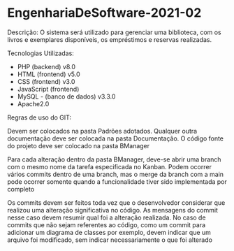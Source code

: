 # EngenhariaDeSoftware-2021-02

Descrição:
O sistema será utilizado para gerenciar uma biblioteca, com os livros e exemplares disponíveis, os empréstimos e reservas realizadas.

Tecnologias Utilizadas:
- PHP  (backend) v8.0
- HTML (frontend) v5.0
- CSS  (frontend) v3.0
- JavaScript (frontend)  
- MySQL - (banco de dados) v3.3.0 
- Apache2.0

Regras de uso do GIT:

Devem ser colocados na pasta Padrões adotados. Qualquer outra documentação deve ser colocada na pasta Documentação. O código fonte do projeto deve ser colocado na pasta BManager

Para cada alteração dentro da pasta BManager, deve-se abrir uma branch com o mesmo nome da tarefa especificada no Kanban. Podem ocorrer vários commits dentro de uma branch, mas o merge da branch com a main pode ocorrer somente quando a funcionalidade tiver sido implementada por completo

Os commits devem ser feitos toda vez que o desenvolvedor considerar que realizou uma alteração significativa no código. As mensagens do commit nesse caso devem resumir qual foi a alteração realizada. No caso de commits que não sejam referentes ao código, como um commit para  adicionar um diagrama de classes por exemplo, devem indicar que um arquivo foi modificado, sem indicar necessariamente o que foi alterado
